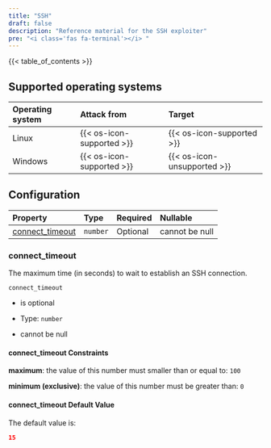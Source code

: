 ```yaml
---
title: "SSH"
draft: false
description: "Reference material for the SSH exploiter"
pre: "<i class='fas fa-terminal'></i> "
---
```

{{< table_of_contents >}}

## Supported operating systems

| Operating system | Attack from                 | Target                      |
| :--------------- | :-------------------------- | :-------------------------- |
| Linux            | {{< os-icon-supported >}}   | {{< os-icon-supported >}}   |
| Windows          | {{< os-icon-supported >}}   | {{< os-icon-unsupported >}} |

## Configuration

<!--
This documentation was autogenerated by passing the plugin's config-schema.json
through https://github.com/adobe/jsonschema2md. It was then modified by hand to
remove extraneous information.
-->

| Property                             | Type     | Required | Nullable       |
| :----------------------------------- | :------- | :------- | :------------- |
| [connect\_timeout](#connect_timeout) | `number` | Optional | cannot be null |

### connect\_timeout

The maximum time (in seconds) to wait to establish an SSH connection.

`connect_timeout`

* is optional

* Type: `number`

* cannot be null

#### connect\_timeout Constraints

**maximum**: the value of this number must smaller than or equal to: `100`

**minimum (exclusive)**: the value of this number must be greater than: `0`

#### connect\_timeout Default Value

The default value is:

```json
15
```
